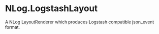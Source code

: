 NLog.LogstashLayout
===================

A NLog LayoutRenderer which produces Logstash compatible json_event format.
